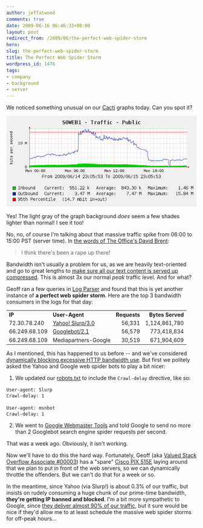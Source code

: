 ```yaml
---
author: jeffatwood
comments: true
date: 2009-06-16 06:46:33+00:00
layout: post
redirect_from: /2009/06/the-perfect-web-spider-storm
hero: 
slug: the-perfect-web-spider-storm
title: The Perfect Web Spider Storm
wordpress_id: 1476
tags:
- company
- background
- server
---
```



We noticed something unusual on our [Cacti](http://www.cacti.net/) graphs today. Can you spot it?



![stackoverflow-cacti-graph-june-15-2009](/images/wordpress/stackoverflow-cacti-graph-june-15-2009.png)



Yes! The light gray of the graph background _does_ seem a few shades lighter than normal! I see it too!



No, no, of course I'm talking about that massive traffic spike from 06:00 to 15:00 PST (server time). In [the words of The Office's David Brent](http://www.youtube.com/watch?v=3nyCIqJP_4s):





<blockquote>
I think there's been a rape up there!
</blockquote>





Bandwidth isn't usually a problem for us, as we are heavily text-oriented and go to great lengths to [make sure all our text content is served up compressed](http://blog.stackoverflow.com/2009/02/happy-100000th-question/). This is almost 3x our normal _peak_ traffic level. And for what?



Geoff ran a few queries in [Log Parser](http://www.microsoft.com/downloads/details.aspx?FamilyID=890cd06b-abf8-4c25-91b2-f8d975cf8c07&displaylang=en) and found that this is yet another instance of **a perfect web spider storm**. Here are the top 3 bandwidth consumers in the logs for that day:



<table width="600" >
<tr >
<td ><strong>IP</strong>
<td ><strong>User-Agent</strong>
<td align="right" ><strong>Requests</strong>
<td align="right" ><strong>Bytes Served</strong></tr>
<tr >
<td >72.30.78.240
<td ><a href="http://help.yahoo.com/help/us/ysearch/slurp">Yahoo! Slurp/3.0</a>
<td align="right" >56,331
<td align="right" >1,124,861,780</tr>
<tr >
<td >66.249.68.109
<td ><a href="http://www.google.com/bot.html">Googlebot/2.1</a>
<td align="right" >56,579
<td align="right" >773,418,834</tr>
<tr >
<td >66.249.68.109
<td >Mediapartners-Google
<td align="right" >30,519
<td align="right" >671,904,609</tr>
</table>



As I mentioned, this has happened to us before -- and we've considered [dynamically blocking excessive HTTP bandwidth use](http://serverfault.com/questions/20383/dynamically-blocking-excessive-http-bandwith-use). But first we politely asked the Yahoo and Google web spider bots to play a bit nicer:







  1. We updated our [robots.txt](http://stackoverflow.com/robots.txt) to include the `Crawl-delay` directive, like so:




    
    
    User-agent: Slurp
    Crawl-delay: 1
    
    User-agent: msnbot
    Crawl-delay: 1
    



  2. We went to [Google Webmaster Tools](https://www.google.com/webmasters/tools/) and told Google to send no more than 2 Googlebot search engine spider requests per second.




That was a week ago. Obviously, it isn't working.



Now we'll have to do this the hard way. Fortunately, Geoff (aka [Valued Stack Overflow Associate #00003](http://blog.stackoverflow.com/2009/05/welcome-stack-overflow-valued-associate-00003/)) has a "spare" [Cisco PIX 515E](http://www.cisco.com/en/US/products/hw/vpndevc/ps2030/ps4094/) laying around that we plan to put in front of the web servers, so we can dynamically throttle the offenders. But we can't do that for a week or so. 



In the meantime, since Yahoo (via Slurp!) is about 0.3% of our traffic, but insists on rudely consuming a huge chunk of our prime-time bandwidth, **they're getting IP banned and blocked**. I'm a bit more sympathetic to Google, since [they deliver almost 90% of our traffic](http://www.codinghorror.com/blog/archives/001224.html), but it sure would be nice if they'd allow me to at least schedule the massive web spider storms for off-peak hours...

